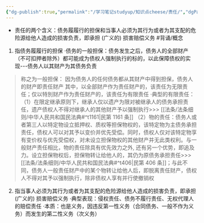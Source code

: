 ```yaml
---
{"dg-publish":true,"permalink":"/学习笔记studyup/知识点cheese/责任/","dgPassFrontmatter":true,"created":"2024-07-16T09:48:46.367+08:00","updated":"2024-09-30T11:35:10.480+08:00"}
---
```


- 责任的两个含义：债务履履行的担保和当事人必须为其行为或者为其支配的危险源给他人造成的损害负责，即承担 (广义的) 损害赔偿义务 #背诵/概念 
1. 指债务履履行的担保
·债务的一般担保：债务发生之后，债务人的全部财产（不可扣押者除外）都可能成为债权人强制执行的标的，以此保障债权的实现---债务人以其财产为其债务负责
>称之为一般担保：
>因为债务人的任何债务都从其财产中得到担保，债务人的财产即责任财产
>其中，以全部财产作为责任财产的，该责任为无限责任；仅以特別财产作为责任财产的，该责任为有限责任
>·典型的有限责任：
>（1）在限定继承原则下，继承人仅以遗产为限对被继承人的债务承担责任，遗产债权人不得对继承人的其他财产予以强制执行>>> [[法条/法条细则/中华人民共和国民法典#^t1161\|民第 1161 条]]
>（2）物的责任：债务人或者第三人以特定物设立抵押权、质权等担保物权的，该特定物为主债务承担责任，债权人可以对其予以变价并优先受偿。同时，债权人仅对该特定物享有变价权与优先受偿权，对未设立担保物权的其他财产并无此类权利。与⼀般财产责任相比，物的责任除具有优先效力之外, 还有另⼀个优势，即追及力。设⽴担保物权后，担保物转让给他人的，其仍为原债务承担责任>>> [[法条/法条细则/中华人民共和国民法典#^t406\|民第 406 条]]；与此不同，债务人一般责任财产中的某个物转让给他人后，即脱离责任财产，债权人不得对其予以强制执行，除非债权人享有并行使撤销权

2. 指当事人必须为其行为或者为其支配的危险源给他人造成的损害负责，即承担 (广义的) 损害赔偿义务
·典型表现：侵权责任、债务不履行责任、无权代理人的赔偿责任
·本质：也是义务，因违反第一性义务（合同债务、一般不作为义务）而发生的第二性义务（次义务）